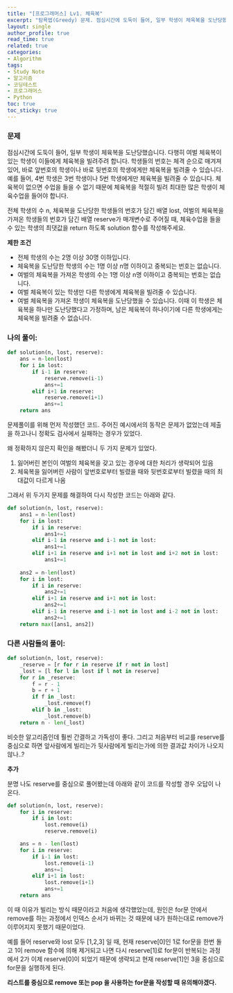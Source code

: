 ```yaml
---
title: "[프로그래머스] Lv1. 체육복"
excerpt: "탐욕법(Greedy) 문제. 점심시간에 도둑이 들어, 일부 학생이 체육복을 도난당했습니다. 다행히 여벌 체육복이 있는 학생이 이들에게 체육복을 빌려주려 합니다."
layout: single
author_profile: true
read_time: true
related: true
categories:
- Algorithm
tags:
- Study Note
- 알고리즘
- 코딩테스트
- 프로그래머스
- Python
toc: true
toc_sticky: true
---
```


### **문제**

점심시간에 도둑이 들어, 일부 학생이 체육복을 도난당했습니다. 다행히 여벌 체육복이 있는 학생이 이들에게 체육복을 빌려주려 합니다. 학생들의 번호는 체격 순으로 매겨져 있어, 바로 앞번호의 학생이나 바로 뒷번호의 학생에게만 체육복을 빌려줄 수 있습니다. 예를 들어, 4번 학생은 3번 학생이나 5번 학생에게만 체육복을 빌려줄 수 있습니다. 체육복이 없으면 수업을 들을 수 없기 때문에 체육복을 적절히 빌려 최대한 많은 학생이 체육수업을 들어야 합니다.

전체 학생의 수 n, 체육복을 도난당한 학생들의 번호가 담긴 배열 lost, 여벌의 체육복을 가져온 학생들의 번호가 담긴 배열 reserve가 매개변수로 주어질 때, 체육수업을 들을 수 있는 학생의 최댓값을 return 하도록 solution 함수를 작성해주세요.

**제한 조건**

- 전체 학생의 수는 2명 이상 30명 이하입니다.
- 체육복을 도난당한 학생의 수는 1명 이상 n명 이하이고 중복되는 번호는 없습니다.
- 여벌의 체육복을 가져온 학생의 수는 1명 이상 n명 이하이고 중복되는 번호는 없습니다.
- 여벌 체육복이 있는 학생만 다른 학생에게 체육복을 빌려줄 수 있습니다.
- 여벌 체육복을 가져온 학생이 체육복을 도난당했을 수 있습니다. 이때 이 학생은 체육복을 하나만 도난당했다고 가정하며, 남은 체육복이 하나이기에 다른 학생에게는 체육복을 빌려줄 수 없습니다.

### **나의 풀이:**

```python
def solution(n, lost, reserve):
    ans = n-len(lost)
    for i in lost:
        if i-1 in reserve:
            reserve.remove(i-1)
            ans+=1
        elif i+1 in reserve:
            reserve.remove(i+1)
            ans+=1
    return ans
```

문제풀이를 위해 먼저 작성했던 코드. 주어진 예시에서의 동작은 문제가 없었는데 제출을 하고나니 정확도 검사에서 실패하는 경우가 있었다.

왜 정확하지 않은지 확인을 해봤더니 두 가지 문제가 있었다.

1. 잃어버린 본인이 여벌의 체육복을 갖고 있는 경우에 대한 처리가 생략되어 있음
2. 체육복을 잃어버린 사람이 앞번호로부터 빌렸을 때와 뒷번호로부터 빌렸을 때의 최대값이 다르게 나옴

그래서 위 두가지 문제를 해결하여 다시 작성한 코드는 아래와 같다.

```python
def solution(n, lost, reserve):
    ans1 = n-len(lost)
    for i in lost:
        if i in reserve:
            ans1+=1
        elif i-1 in reserve and i-1 not in lost:
            ans1+=1
        elif i+1 in reserve and i+1 not in lost and i+2 not in lost:
            ans1+=1
            
    ans2 = n-len(lost)
    for i in lost:
        if i in reserve:
            ans2+=1
        elif i+1 in reserve and i+1 not in lost:
            ans2+=1
        elif i-1 in reserve and i-1 not in lost and i-2 not in lost:
            ans2+=1
    return max([ans1, ans2])
```

### 다른 사람들의 풀이:

```python
def solution(n, lost, reserve):
    _reserve = [r for r in reserve if r not in lost]
    _lost = [l for l in lost if l not in reserve]
    for r in _reserve:
        f = r - 1
        b = r + 1
        if f in _lost:
            _lost.remove(f)
        elif b in _lost:
            _lost.remove(b)
    return n - len(_lost)
```

비슷한 알고리즘인데 훨씬 간결하고 가독성이 좋다. 그리고 처음부터 비교를 reserve를 중심으로 하면 앞사람에게 빌리는가 뒷사람에게 빌리는가에 의한 결과값 차이가 나오지않나..?

**추가**

분명 나도 reserve를 중심으로 풀어봤는데 아래와 같이 코드를 작성할 경우 오답이 나온다.

```python
def solution(n, lost, reserve):
    for i in reserve:
        if i in lost:
            lost.remove(i)
            reserve.remove(i)

    ans = n - len(lost)
    for i in reserve:        
        if i-1 in lost:
            lost.remove(i-1)
            ans+=1
        elif i+1 in lost:
            lost.remove(i+1)
            ans+=1
    return ans
```

이 때 이유가 빌리는 방식 때문이라고 처음에 생각했었는데, 원인은 for문 안에서 remove를 하는 과정에서 인덱스 순서가 바뀌는 것 때문에 내가 원하는대로 remove가 이루어지지 못했기 때문이었다.

예를 들어 reserve와 lost 모두 [1,2,3] 일 때, 현재 reserve[0]인 1로 for문을 한번 돌고 1이 remove 함수에 의해 제거되고 나면 다시 reserve[1]로 for문이 반복되는 과정에서 2가 이제 reserve[0]이 되었기 때문에 생략되고 현재 reserve[1]인 3을 중심으로 for문을 실행하게 된다.

**리스트를 중심으로 remove 또는 pop 을 사용하는 for문을 작성할 때 유의해야겠다.**